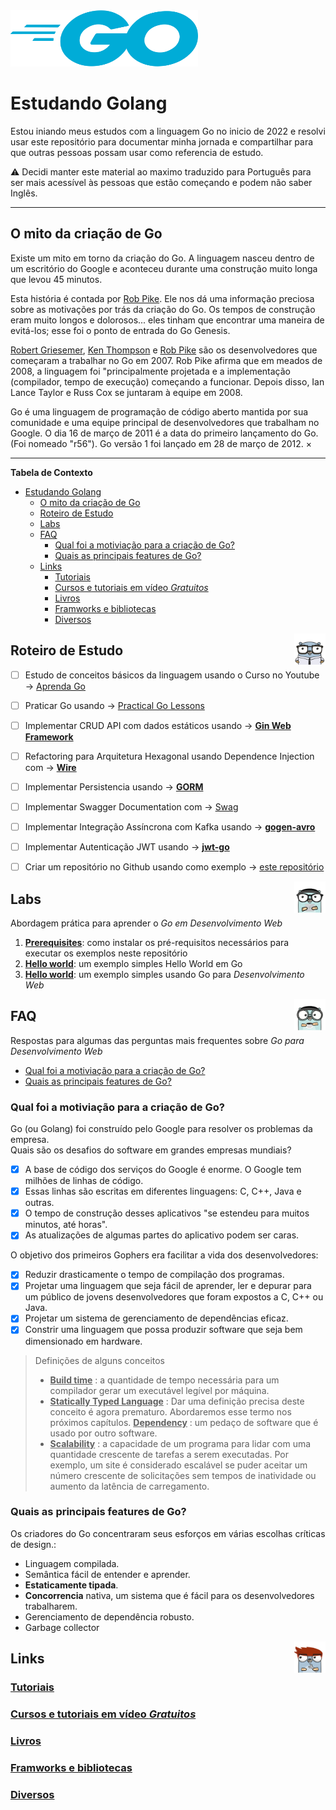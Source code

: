 <img src="./assets/golang.png" height="90" width="300">

# Estudando Golang

Estou iniando meus estudos com a linguagem Go no inicio de 2022 e resolvi usar este repositório para documentar minha jornada e compartilhar para que outras pessoas possam usar como referencia de estudo.   

:warning: Decidi manter este material ao maximo traduzido para Português para ser mais acessível às pessoas que estão começando e podem não saber Inglês.

---

## O mito da criação de Go   

Existe um mito em torno da criação do Go. A linguagem nasceu dentro de um escritório do Google e aconteceu durante uma construção muito longa que levou 45 minutos.    

Esta história é contada por [Rob Pike](https://pt.wikipedia.org/wiki/Rob_Pike). Ele nos dá uma informação preciosa sobre as motivações por trás da criação do Go. Os tempos de construção eram muito longos e dolorosos... eles tinham que encontrar uma maneira de evitá-los; esse foi o ponto de entrada do Go Genesis.   

[Robert Griesemer](https://en.wikipedia.org/wiki/Robert_Griesemer), [Ken Thompson](https://pt.wikipedia.org/wiki/Ken_Thompson) e [Rob Pike](https://pt.wikipedia.org/wiki/Rob_Pike) são os desenvolvedores que começaram a trabalhar no Go em 2007. Rob Pike afirma que em meados de 2008, a linguagem foi "principalmente projetada e a implementação (compilador, tempo de execução) começando a funcionar. Depois disso, Ian Lance Taylor e Russ Cox se juntaram à equipe em 2008.   

Go é uma linguagem de programação de código aberto mantida por sua comunidade e uma equipe principal de desenvolvedores que trabalham no Google. O dia 16 de março de 2011 é a data do primeiro lançamento do Go. (Foi nomeado "r56"). Go versão 1 foi lançado em 28 de março de 2012. ×

--- 

**Tabela de Contexto**

- [Estudando Golang](#estudando-golang)
  - [O mito da criação de Go](#o-mito-da-criação-de-go)
  - [Roteiro de Estudo](#roteiro-de-estudo)
  - [Labs](#labs)
  - [FAQ](#faq)
    - [Qual foi a motiviação para a criação de Go?](#qual-foi-a-motiviação-para-a-criação-de-go)
    - [Quais as principais features de Go?](#quais-as-principais-features-de-go)
  - [Links](#links)
    - [Tutoriais](#tutoriais)
    - [Cursos e tutoriais em vídeo _Gratuitos_](#cursos-e-tutoriais-em-vídeo-gratuitos)
    - [Livros](#livros)
    - [Framworks e bibliotecas](#framworks-e-bibliotecas)
    - [Diversos](#diversos)


<img src="./assets/golang-persona.png" height="50" width="50" align="right"> 

## Roteiro de Estudo

- [ ] Estudo de conceitos básicos da linguagem usando o Curso no Youtube → [Aprenda Go](https://www.youtube.com/playlist?list=PLCKpcjBB_VlBsxJ9IseNxFllf-UFEXOdg)
- [ ] Praticar Go usando -> [Practical Go Lessons](https://www.practical-go-lessons.com/)
- [ ] Implementar CRUD API com dados estáticos usando → **[Gin Web Framework](https://github.com/gin-gonic/gin)**
- [ ] Refactoring para Arquitetura Hexagonal usando Dependence Injection com → **[Wire](https://github.com/google/wire)**
- [ ] Implementar Persistencia usando → **[GORM](https://gorm.io/)**
- [ ] Implementar Swagger Documentation com → [Swag](https://github.com/swaggo/swag)
- [ ] Implementar Integração Assíncrona com Kafka usando → **[gogen-avro](https://github.com/actgardner/gogen-avro)**
- [ ] Implementar Autenticação JWT  usando → **[jwt-go](https://github.com/golang-jwt/jwt)**
- [ ] Criar um repositório no Github usando como exemplo → [este repositório](https://github.com/akutz/go-generics-the-hard-way#how-are-you-using-generics-in-the-go-playground)


<img src="./assets/gopher-coder.png" height="50" width="50" align="right"> 

## Labs

Abordagem prática para aprender o _Go em Desenvolvimento Web_

1. [**Prerequisites**](./labs/01-prereqs/): como instalar os pré-requisitos necessários para executar os exemplos neste repositório
2. [**Hello world**](./labs/02-hello-world/README.md): um exemplo simples Hello World em Go
3. [**Hello world**](./labs/03-hello-world-web/README.md): um exemplo simples usando Go para _Desenvolvimento Web_


<img src="./assets/gopher-coffee.png" height="50" width="50" align="right"> 

## FAQ

Respostas para algumas das perguntas mais frequentes sobre _Go para Desenvolvimento Web_

* [Qual foi a motiviação para a criação de Go?](#qual-foi-a-motiviação-para-a-criação-de-go)   
* [Quais as principais features de Go?](#quais-as-principais-features-de-go)   

### Qual foi a motiviação para a criação de Go?

Go (ou Golang) foi construído pelo Google para resolver os problemas da empresa.    
Quais são os desafios do software em grandes empresas mundiais?   

- [x] A base de código dos serviços do Google é enorme. O Google tem milhões de linhas de código. 
- [x] Essas linhas são escritas em diferentes linguagens: C, C++, Java e outras.
- [x] O tempo de construção desses aplicativos "se estendeu para muitos minutos, até horas". 
- [x] As atualizações de algumas partes do aplicativo podem ser caras.   

O objetivo dos primeiros Gophers era facilitar a vida dos desenvolvedores:   

- [x] Reduzir drasticamente o tempo de compilação dos programas. 
- [x] Projetar uma linguagem que seja fácil de aprender, ler e depurar para um público de jovens desenvolvedores que foram expostos a C, C++ ou Java.
- [x] Projetar um sistema de gerenciamento de dependências eficaz. 
- [x] Constrir uma linguagem que possa produzir software que seja bem dimensionado em hardware.   

> Definições de alguns conceitos
> - <u>**Build time**</u> : a quantidade de tempo necessária para um compilador gerar um executável legível por máquina.
> - <u>**Statically Typed Language**</u> : Dar uma definição precisa deste conceito é agora prematuro. Abordaremos esse termo nos próximos capítulos.
> <u>**Dependency**</u> : um pedaço de software que é usado por outro software.
> - <u>**Scalability**</u> : a capacidade de um programa para lidar com uma quantidade crescente de tarefas a serem executadas. Por exemplo, um site é considerado escalável se puder aceitar um número crescente de solicitações sem tempos de inatividade ou aumento da latência de carregamento.

### Quais as principais features de Go?

Os criadores do Go concentraram seus esforços em várias escolhas críticas de design.:

* Linguagem compilada.
* Semântica fácil de entender e aprender.
* **Estaticamente tipada**.
* **Concorrencia** nativa, um sistema que é fácil para os desenvolvedores trabalharem.
* Gerenciamento de dependência robusto.
* Garbage collector


<img src="./assets/gopher-tool.png" height="50" width="50" align="right"> 

## Links

### [Tutoriais](./links/tutorials/)   

### [Cursos e tutoriais em vídeo _Gratuitos_](./links/free-videos-references/)   

### [Livros](./links/books/)   

### [Framworks e bibliotecas](./links/frameworks-and-libraries/)   

### [Diversos](./links/miscellaneous/)

